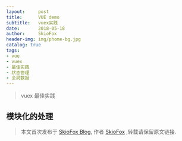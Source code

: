 ```yaml
---
layout:     post
title:      VUE demo
subtitle:   vuex实践
date:       2018-05-18
author:     SkioFox
header-img: img/phome-bg.jpg
catalog: true
tags:
- vue
- vuex
- 最佳实践
- 状态管理
- 全局数据
---
```


>vuex 最佳实践

## 

## 模块化的处理

> 本文首次发布于 [SkioFox Blog](http://skiofox.top), 作者 [SkioFox](https://github.com/LoverFancy/) ,转载请保留原文链接.